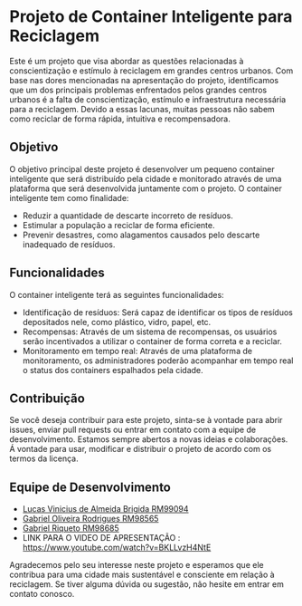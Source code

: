 # Projeto de Container Inteligente para Reciclagem

Este é um projeto que visa abordar as questões relacionadas à conscientização e estímulo à reciclagem em grandes centros urbanos. 
Com base nas dores mencionadas na apresentação do projeto, identificamos que um dos principais problemas enfrentados pelos grandes centros urbanos é a falta de conscientização, estímulo e infraestrutura necessária para a reciclagem. 
Devido a essas lacunas, muitas pessoas não sabem como reciclar de forma rápida, intuitiva e recompensadora.

## Objetivo

O objetivo principal deste projeto é desenvolver um pequeno container inteligente que será distribuído pela cidade e monitorado através de uma plataforma que será desenvolvida juntamente com o projeto. 
O container inteligente tem como finalidade:

- Reduzir a quantidade de descarte incorreto de resíduos.
- Estimular a população a reciclar de forma eficiente.
- Prevenir desastres, como alagamentos causados pelo descarte inadequado de resíduos.

## Funcionalidades

O container inteligente terá as seguintes funcionalidades:

- Identificação de resíduos: Será capaz de identificar os tipos de resíduos depositados nele, como plástico, vidro, papel, etc.
- Recompensas: Através de um sistema de recompensas, os usuários serão incentivados a utilizar o container de forma correta e a reciclar.
- Monitoramento em tempo real: Através de uma plataforma de monitoramento, os administradores poderão acompanhar em tempo real o status dos containers espalhados pela cidade.

## Contribuição

Se você deseja contribuir para este projeto, sinta-se à vontade para abrir issues, enviar pull requests ou entrar em contato com a equipe de desenvolvimento. Estamos sempre abertos a novas ideias e colaborações.
Á vontade para usar, modificar e distribuir o projeto de acordo com os termos da licença.

## Equipe de Desenvolvimento

- [Lucas Vinicius de Almeida Brigida RM99094 ](https://github.com/lvininicius)
- [Gabriel Oliveira Rodrigues RM98565 ](https://github.com/ZeusBiel)
- [Gabriel Riqueto RM98685 ](https:https://github.com/gabriel-riqueto)
- LINK PARA O VIDEO DE APRESENTAÇÃO : https://www.youtube.com/watch?v=BKLLvzH4NtE

Agradecemos pelo seu interesse neste projeto e esperamos que ele contribua para uma cidade mais sustentável e consciente em relação à reciclagem. Se tiver alguma dúvida ou sugestão, não hesite em entrar em contato conosco.

